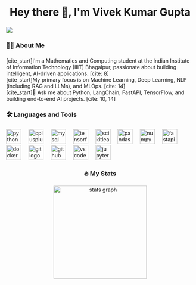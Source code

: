 <h1 align="center">Hey there 👋, I'm Vivek Kumar Gupta</h1>

###

<div align="left">
  <img src="https://visitor-badge.laobi.icu/badge?page_id=YOUR_USERNAME.YOUR_USERNAME&" />
</div>

###

<h3 align="left">👩‍💻 About Me</h3>

###

<p align="left">
  [cite_start]I'm a Mathematics and Computing student at the Indian Institute of Information Technology (IIIT) Bhagalpur, passionate about building intelligent, AI-driven applications. [cite: 8] <br>
  [cite_start]My primary focus is on Machine Learning, Deep Learning, NLP (including RAG and LLMs), and MLOps. [cite: 14] <br>
  [cite_start]💬 Ask me about Python, LangChain, FastAPI, TensorFlow, and building end-to-end AI projects. [cite: 10, 14]
</p>

###

<h3 align="left">🛠 Languages and Tools</h3>

###

<div align="left">
  <img src="https://skillicons.dev/icons?i=python" height="40" alt="python logo" />
  <img width="12" />
  <img src="https://skillicons.dev/icons?i=cpp" height="40" alt="cplusplus logo" />
  <img width="12" />
  <img src="https://skillicons.dev/icons?i=mysql" height="40" alt="mysql logo" />
  <img width="12" />
  <img src="https://skillicons.dev/icons?i=tensorflow" height="40" alt="tensorflow logo" />
  <img width="12" />
  <img src="https://skillicons.dev/icons?i=scikitlearn" height="40" alt="scikitlearn logo" />
  <img width="12" />
  <img src="https://skillicons.dev/icons?i=pandas" height="40" alt="pandas logo" />
  <img width="12" />
  <img src="https://skillicons.dev/icons?i=numpy" height="40" alt="numpy logo" />
  <img width="12" />
  <img src="https://skillicons.dev/icons?i=fastapi" height="40" alt="fastapi logo" />
  <img width="12" />
  <img src="https://skillicons.dev/icons?i=docker" height="40" alt="docker logo" />
  <img width="12" />
  <img src="https://skillicons.dev/icons?i=git" height="40" alt="git logo" />
  <img width="12" />
  <img src="https://skillicons.dev/icons?i=github" height="40" alt="github logo" />
  <img width="12" />
  <img src="https://skillicons.dev/icons?i=vscode" height="40" alt="vscode logo" />
  <img width="12" />
  <img src="https://skillicons.dev/icons?i=jupyter" height="40" alt="jupyter logo" />
</div>

###

<h3 align="center">🔥 My Stats</h3>

###

<div align="center">
  <img src="https://github-readme-stats.vercel.app/api?username=vivek34561&hide_title=false&hide_rank=false&show_icons=true&include_all_commits=true&count_private=true&disable_animations=false&theme=dracula&locale=en&hide_border=false&order=1" height="250" alt="stats graph" />
</div>
